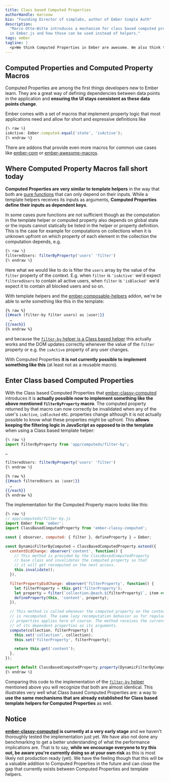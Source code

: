 ```yaml
---
title: Class based Computed Properties
authorHandle: marcoow
bio: "Founding Director of simplabs, author of Ember Simple Auth"
description:
  "Marco Otte-Witte introduces a mechanism for class based computed properties
  in Ember.js and how those can be used instead of helpers."
tags: ember
tagline: |
  <p>We think Computed Properties in Ember are awesome. We also think they <a href="https://speakerdeck.com/marcoow/templates-and-logic-in-ember">are in many cases the better alternative to template helpers</a> as they allow for cleaner separation of where a computation is triggered and the implementation of that computation. In some cases though it is currently very hard to do things in Computed Properties (and Computed Property macros in particular) that are possible with Class based helpers. With the <strong>introduction of Class based Computed Properties</strong> we're aiming at making these scenarios solvable easily.</p>
---
```


## Computed Properties and Computed Property Macros

Computed Properties are among the first things developers new to Ember learn.
They are a great way of defining dependencies between data points in the
application and **ensuring the UI stays consistent as these data points
change**.

Ember comes with a set of macros that implement property logic that most
applications need and allow for short and expressive definitions like

```js
{% raw %}
isActive: Ember.computed.equal('state', 'isActive');
{% endraw %}
```

There are addons that provide even more macros for common use cases like
[ember-cpm](https://github.com/cibernox/ember-cpm) or
[ember-awesome-macros](https://github.com/kellyselden/ember-awesome-macros).

## Where Computed Property Macros fall short today

**Computed Properties are very similar to template helpers** in the way that
both are [pure functions](https://en.wikipedia.org/wiki/Pure_function) that can
only depend on their inputs. While a template helpers receives its inputs as
arguments, **Computed Properties define their inputs as dependent keys**.

In some cases pure functions are not sufficient though as the computation in the
template helper or computed property also depends on global state or the inputs
cannot statically be listed in the helper or property definition. This is the
case for example for computations on collections when it is unknown upfront on
which property of each element in the collection the computation depends, e.g.

```js
{% raw %}
filteredUsers: filterByProperty('users' 'filter')
{% endraw %}
```

Here what we would like to do is filter the `users` array by the value of the
`filter` property of the context. E.g. when `filter` is `'isActive'` we'd expect
`filteredUsers` to contain all active users, when `filter` is `'isBlocked'` we'd
expect it to contain all blocked users and so on.

With template helpers and the
[ember-composable-helpers](https://github.com/DockYard/ember-composable-helpers)
addon, we're be able to write something like this in the template:

```hbs
{% raw %}
{{#each (filter-by filter users) as |user|}}
  …
{{/each}}
{% endraw %}
```

and because the
[`filter-by` helper is a Class based helper](https://github.com/DockYard/ember-composable-helpers/blob/master/addon/helpers/filter-by.js)
this actually works and the DOM updates correctly whenever the value of the
`filter` property or e.g. the `isActive` property of any user changes.

With Computed Properties **it is not currently possible to implement something
like this** (at least not as a reusable macro).

## Enter Class based Computed Properties

With the Class based Computed Properties that
[ember-classy-computed](https://github.com/mainmatter/ember-classy-computed)
introduces it is **actually possible now to implement something like the above
mentioned `filterByProperty` macro**. The computed property returned by that
macro can now correctly be invalidated when any of the user's `isActive`,
`isBlocked` etc. properties change although it is not actually possible to know
what these properties might be upfront. This **allows keeping the filtering
logic in JavaScript as opposed to in the template** when using a Class based
template helper:

```js
{% raw %}
import filterByProperty from 'app/computeds/filter-by';

…

filteredUsers: filterByProperty('users' 'filter')
{% endraw %}
```

```hbs
{% raw %}
{{#each filteredUsers as |user|}}
  …
{{/each}}
{% endraw %}
```

The implementation for the Computed Property macro looks like this:

<!-- prettier-ignore -->
```js
{% raw %}
// app/computeds/filter-by.js
import Ember from 'ember';
import ClassBasedComputedProperty from 'ember-classy-computed';

const { observer, computed: { filter }, defineProperty } = Ember;

const DynamicFilterByComputed = ClassBasedComputedProperty.extend({
  contentDidChange: observer('content', function() {
    // This method is provided by the ClassBasedComputedProperty
    // base class and invalidates the computed property so that
    // it will get recomputed on the next access.
    this.invalidate();
  }),

  filterPropertyDidChange: observer('filterProperty', function() {
    let filterProperty = this.get('filterProperty');
    let property = filter(`collection.@each.${filterProperty}`, item => item.get(filterProperty));
    defineProperty(this, 'content', property);
  }),

  // This method is called whenever the computed property on the context object
  // is recomputed. The same lazy recomputation behavior as for regular computed
  // properties applies here of course. The method receives the current values
  // of its dependent properties as its arguments.
  compute(collection, filterProperty) {
    this.set('collection', collection);
    this.set('filterProperty', filterProperty);

    return this.get('content');
  },
});

export default ClassBasedComputedProperty.property(DynamicFilterByComputed);
{% endraw %}
```

Comparing this code to the implementation of the
[`filter-by` helper](https://github.com/DockYard/ember-composable-helpers/blob/master/addon/helpers/filter-by.js)
mentioned above you will recognize that both are almost identical. This
illustrates very well what Class based Computed Properties are: a way to **use
the same mechanisms that are already established for Class based template
helpers for Computed Properties** as well.

## Notice

**[ember-classy-computed](https://github.com/mainmatter/ember-classy-computed)
is currently at a very early stage** and we haven't thoroughly tested the
implementation just yet. We have also not done any benchmarking to get a better
understanding of what the performance implications are. That is to say, **while
we encourage everyone to try this out, be aware you're currently doing so at
your own risk** as this is most likely not production ready (yet). We have the
feeling though that this will be a valuable addition to Computed Properties in
the future and can close the gap that currently exists between Computed
Properties and template helpers.
